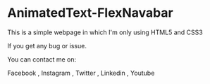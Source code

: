 # AnimatedText-FlexNavabar

This is a simple webpage in which I'm only using HTML5 and CSS3

If you get any bug or issue.

You can contact me on:

Facebook , Instagram , Twitter , Linkedin , Youtube
